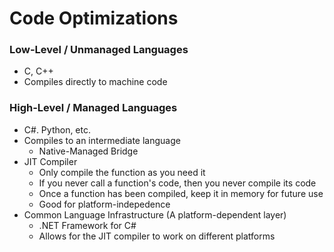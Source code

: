 # Code Optimizations

### Low-Level / Unmanaged Languages
- C, C++
- Compiles directly to machine code

### High-Level / Managed Languages
- C#. Python, etc.
- Compiles to an intermediate language
	- Native-Managed Bridge
- JIT Compiler
	- Only compile the function as you need it
	- If you never call a function's code, then you never compile its code
	- Once a function has been compiled, keep it in memory for future use
	- Good for platform-indepedence
- Common Language Infrastructure (A platform-dependent layer)
	- .NET Framework for C#
	- Allows for the JIT compiler to work on different platforms
